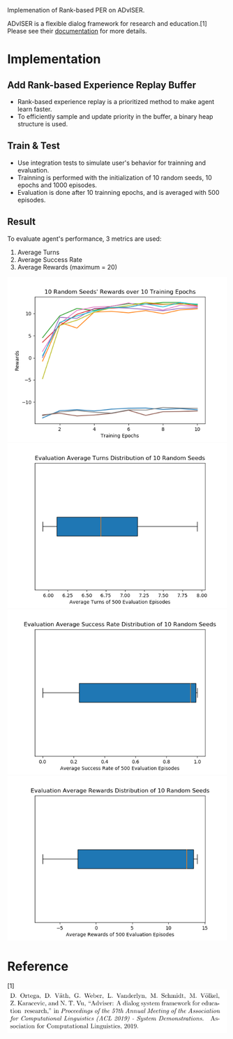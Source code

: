 Implemenation of Rank-based PER on ADvISER.    

ADvISER is a flexible dialog framework for research and education.[1]   
Please see their [documentation](https://digitalphonetics.github.io/adviser/) for more details.  

Implementation
============

Add Rank-based Experience Replay Buffer
--------------------

* Rank-based experience replay is a prioritized method to make agent learn faster.    
* To efficiently sample and update priority in the buffer, a binary heap structure is used.  


Train & Test 
-----------------------

* Use integration tests to simulate user's behavior for trainning and evaluation.  
* Trainning is performed with the initialization of 10 random seeds, 10 epochs and 1000 episodes.  
* Evaluation is done after 10 trainning epochs, and is averaged with 500 episodes.   


Result
------------------------------

To evaluate agent's performance, 3 metrics are used:
1. Average Turns  
2. Average Success Rate 
3. Average Rewards (maximum = 20)

![train_rewards](https://github.com/Mallory24/adviser/blob/rank-based-PER-DQN/tests/integrationtests/logs/train_rewards.png)
![eval_turns](https://github.com/Mallory24/adviser/blob/rank-based-PER-DQN/tests/integrationtests/logs/eval_turns.png)
![eval_success](https://github.com/Mallory24/adviser/blob/rank-based-PER-DQN/tests/integrationtests/logs/eval_success.png)
![eval_rewards](https://github.com/Mallory24/adviser/blob/rank-based-PER-DQN/tests/integrationtests/logs/eval_rewards.png)


Reference
===========
[1]![ref](https://github.com/Mallory24/adviser/blob/rank-based-PER-DQN/docs/ref.png)
